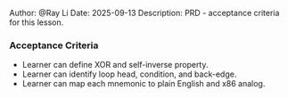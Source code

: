 Author: @Ray Li
Date: 2025-09-13
Description: PRD - acceptance criteria for this lesson.

### Acceptance Criteria
- Learner can define XOR and self-inverse property.
- Learner can identify loop head, condition, and back-edge.
- Learner can map each mnemonic to plain English and x86 analog.
